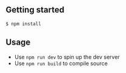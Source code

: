 ## Getting started ##

```
$ npm install
```

## Usage ##

- Use ``npm run dev`` to spin up the dev server
- Use ``npm run build`` to compile source